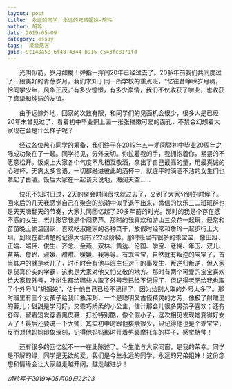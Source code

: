```yaml
---
layout: post
title:  永远的同学，永远的兄弟姐妹-胡玲
author:	胡玲
date: 2019-05-09
category: essay
tags:  聚会感言
guid: 9c148a58-6f48-4344-b915-c543fc8171fd
---
```


&ensp;&ensp;&ensp;&ensp;光阴似箭，岁月如梭！弹指一挥间20年已经过去了。20多年前我们共同度过了一段美好的青葱岁月，我们求知于同一所学校的重点班，“忆往昔峥嵘岁月稠，恰同学少年，风华正茂。”有多少憧憬，有多少豪情，我们不仅收获了学业，也收获了真挚和纯洁的友谊。

&ensp;&ensp;&ensp;&ensp;由于远嫁外地，回家的次数有限，和同学们的见面机会很少，很多人是已经20年未曾见过了，看着初中毕业照上面一张张稚嫩可爱的面孔，不禁会幻想着大家现在会是什么样子呢？

&ensp;&ensp;&ensp;&ensp;经过各位热心同学的筹备，我们终于在2019年五一期间暨初中毕业20周年之际成功聚在了一起。同学相见，分外亲切。你拉着我的手，我拥抱着你，紧紧的不愿意松开。饭桌上大家各个气度不凡相互敬酒，拿出了自己最高的量，用最真诚的心碰杯，无需太多言语，一切都融进彼此的酒杯中，就连平时滴酒不沾的女生们也拿起了白酒。饭后大家在一起谈天说地，海阔天空......

&ensp;&ensp;&ensp;&ensp;快乐不知时日过，2天的聚会时间很快就过去了，又到了大家分别的时候了。回来后的几天我感觉自己在聚会的热潮中似乎退不出来，微信的快乐三二班班群也是天天嗨翻天的节奏，大家共同回忆起了20多年前的时光。那时的我是个存在感不高的女生，老儿形容我是个闷葫芦。那时的我喜欢和游山三朵花一起玩，经常和苗苗晚上偷溜回家，喜欢吃淑媛家的各种菜干，放假时经常和詹玲一起步行上大坝，到现在都清楚的记得大坝有222级阶梯。那时班里有很多的乖宝宝，像田旭、正端、端伟、俊生、齐念、金燕、双林、黄达、伦国、学宝、老梅、年玉、双儿、苗苗、詹玲、淑媛、甜甜、媛媛、我等等。有乖宝宝，自然就有叛逆的宝宝了，首当其冲的就是老儿了，时不时会有他与班主任对干的事发生，叛逆归叛逆，但人家是货真价实的学霸，这也是大家对他又怕又敬的地方。那时有两个可爱的宝宝喜欢给大家取外号，叶树生都给哪些人取了外号我已经不记得了，但记得老肥给我也取了个外号叫“胡媚娘”，估计他自己已经不记得了，因为给别人取的外号太多了。那时班里有三个女孩子给我印象深刻，一个是聪明又古怪精灵的方芳，像极了射雕里的蓉儿；甜甜是学习好，又乖巧娇柔的小公主，估计那会儿很多男孩子喜欢；还有舒晖，留着短发穿着黑皮鞋，打扮特别酷，像个假小子，这次相见发现她变得好女人了！最后还要说一下大帅，其实初中时跟他接触很少，只记得他也是个乖宝宝，反而对他妈妈印象深刻，记得他妈妈那时开着男装摩托车的样子，感觉特帅！

&ensp;&ensp;&ensp;&ensp;还有很多的回忆就不一一在此陈述了。今生能与大家同窗，是我的荣幸。同学是不解的缘，同学是无欲的爱，我们是今生永远的同学，永远的兄弟姐妹！这份念想和情缘会让大家越走越开阔，越走越进步！

*胡玲写于2019年05月09日22:23*
